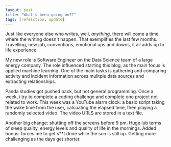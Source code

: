 ```yaml
---
layout: post
title: "What's been going on??"
tags: [refelction, update]
---
```


Just like everyone else who writes, well, _anything_, there will come a time where the writing doesn't happen. That exemplifies the last few months. Travelling, new job, conventions, emotional ups and downs, it all adds up to life experience.

My new role is Software Engineer on the Data Science team of a large energy company. The role influenced starting this blog, as the main focus is applied machine learning. One of the main tasks is gathering and comparing activity and incident information across mulitple data sources and extracting relationships.

Panda studies got pushed back, but not general programming. Once a week, i try to complete a coding challenge and complete one project not related to work. This week was a YouTube alarm clock: a basic script taking the wake time from the user, calcuating the elapsed time, then playing a randomly selected video. The video URLS are stored in a text file.

Another big change: shutting off the screens before 9 pm. Huge iub terms of sleep quality, energy levels and quality of life in the mornings. Added bonus: forces me to get s**t done while the sun is still up. Getting more challenging as the days get shorter.

